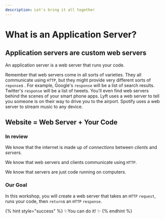 ```yaml
---
description: Let's bring it all together
---
```


# What is an Application Server?

## Application servers are custom web servers

An application server is a web server that runs your code.

Remember that web servers come in all sorts of varieties. They all communicate using `HTTP`, but they might provide very different sorts of `reponse`s . For example, Google's `response` will be a list of search results. Twitter's `response` will be a list of tweets. You'll even find web servers behind the scenes of your smart phone apps. Lyft uses a web server to tell you someone is on their way to drive you to the airport. Spotify uses a web server to stream music to any device.

## Website = Web Server + Your Code

### In review

We know that the internet is made up of _connections_ between _clients_ and _servers._

We know that web servers and clients communicate using `HTTP`.

We know that servers are just code running on computers.

### Our Goal

In this workshop, you will create a web server that takes an `HTTP` `request`, runs your code, then `return`s an `HTTP` `response`.

{% hint style="success" %}
✨You can do it! ✨
{% endhint %}



